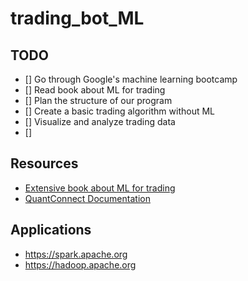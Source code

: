 # trading_bot_ML



## TODO
- [] Go through Google's machine learning bootcamp
- [] Read book about ML for trading
- [] Plan the structure of our program
- [] Create a basic trading algorithm without ML
- [] Visualize and analyze trading data
- [] 


## Resources
- [Extensive book about ML for trading](https://github.com/stefan-jansen/machine-learning-for-trading)
- [QuantConnect Documentation](https://github.com/QuantConnect/Documentation)


## Applications
- https://spark.apache.org
- https://hadoop.apache.org
